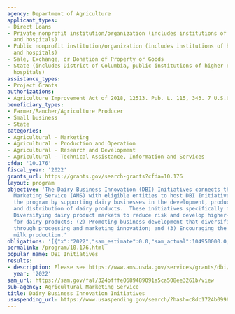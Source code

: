 ```yaml
---
agency: Department of Agriculture
applicant_types:
- Direct Loans
- Private nonprofit institution/organization (includes institutions of higher education
  and hospitals)
- Public nonprofit institution/organization (includes institutions of higher education
  and hospitals)
- Sale, Exchange, or Donation of Property or Goods
- State (includes District of Columbia, public institutions of higher education and
  hospitals)
assistance_types:
- Project Grants
authorizations:
- Agriculture Improvement Act of 2018, 12513. Pub. L. 115, 343. 7 U.S.C. &sect; 1623(b).
beneficiary_types:
- Farmer/Rancher/Agriculture Producer
- Small business
- State
categories:
- Agricultural - Marketing
- Agricultural - Production and Operation
- Agricultural - Research and Development
- Agricultural - Technical Assistance, Information and Services
cfda: '10.176'
fiscal_year: '2022'
grants_url: https://grants.gov/search-grants?cfda=10.176
layout: program
objective: 'The Dairy Business Innovation (DBI) Initiatives connects the Agricultural
  Marketing Service (AMS) with eligible entities to host DBI Initiatives to manage
  the program by supporting dairy businesses in the development, production, marketing,
  and distribution of dairy products.  These initiatives specifically focus on: (1)
  Diversifying dairy product markets to reduce risk and develop higher-value uses
  for dairy products; (2) Promoting business development that diversifies farmer income
  through processing and marketing innovation; and (3) Encouraging the use of regional
  milk production.'
obligations: '[{"x":"2022","sam_estimate":0.0,"sam_actual":104950000.0,"usa_spending_actual":96199777.99},{"x":"2023","sam_estimate":29000000.0,"sam_actual":0.0,"usa_spending_actual":44378999.98},{"x":"2024","sam_estimate":25000000.0,"sam_actual":0.0,"usa_spending_actual":22999999.0}]'
permalink: /program/10.176.html
popular_name: DBI Initiatives
results:
- description: Please see https://www.ams.usda.gov/services/grants/dbi/awards
  year: '2022'
sam_url: https://sam.gov/fal/324bfffe0689489091a5ca508ee3261b/view
sub-agency: Agricultural Marketing Service
title: Dairy Business Innovation Initiatives
usaspending_url: https://www.usaspending.gov/search/?hash=c8dc1724b09962a819a39ce585e22551
---
```

